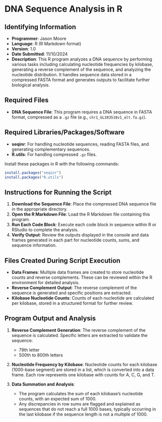 # DNA Sequence Analysis in R

## Identifying Information
  - **Programmer**: Jason Moore
  - **Language**: R (R Markdown format)
  - **Version**: 1.0
  - **Date Submitted**: 11/10/2024
  - **Description**: This R program analyzes a DNA sequence by performing various tasks including calculating nucleotide frequencies by kilobase, generating a reverse complement of the sequence, and analyzing the nucleotide distribution. It handles sequence data stored in a compressed FASTA format and generates outputs to facilitate further biological analysis.

## Required Files
- **DNA Sequence File**: This program requires a DNA sequence in FASTA format, compressed as a `.gz` file (e.g., `chr1_GL383518v1_alt.fa.gz`).

## Required Libraries/Packages/Software
- **seqinr**: For handling nucleotide sequences, reading FASTA files, and generating complementary sequences.
- **R.utils**: For handling compressed `.gz` files.
  
Install these packages in R with the following commands:
```R
install.packages("seqinr")
install.packages("R.utils")
```

## Instructions for Running the Script
1. **Download the Sequence File**: Place the compressed DNA sequence file in the appropriate directory.
2. **Open the R Markdown File**: Load the R Markdown file containing this program.
3. **Run Each Code Block**: Execute each code block in sequence within R or RStudio to complete the analysis.
4. **Verify Output**: Review the outputs displayed in the console and data frames generated in each part for nucleotide counts, sums, and sequence information.

## Files Created During Script Execution
- **Data Frames**: Multiple data frames are created to store nucleotide counts and reverse complements. These can be reviewed within the R environment for detailed analysis.
- **Reverse Complement Output**: The reverse complement of the sequence is generated and specific positions are extracted.
- **Kilobase Nucleotide Counts**: Counts of each nucleotide are calculated per kilobase, stored in a structured format for further review.

## Program Output and Analysis

1. **Reverse Complement Generation**: The reverse complement of the sequence is calculated. Specific letters are extracted to validate the sequence:
   - 79th letter
   - 500th to 800th letters

2. **Nucleotide Frequency by Kilobase**: Nucleotide counts for each kilobase (1000-base segment) are stored in a list, which is converted into a data frame. Each row represents one kilobase with counts for A, C, G, and T.

3. **Data Summation and Analysis**:
   - The program calculates the sum of each kilobase’s nucleotide counts, with an expected sum of 1000.
   - Any discrepancies in row sums are flagged and explained as sequences that do not reach a full 1000 bases, typically occurring in the last kilobase if the sequence length is not a multiple of 1000.
